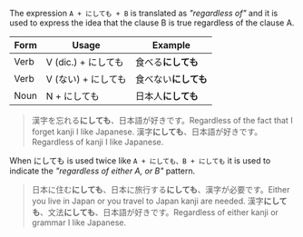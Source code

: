 The expression `A + にしても + B` is translated as *"regardless of"* and it is used to express the idea that the clause B is true regardless of the clause A.

|Form|Usage|Example|
|-|-|-|
|Verb|V (dic.) + にしても|食べる**にしても**|
|Verb|V (ない) + にしても|食べない**にしても**|
|Noun|N + にしても|日本人**にしても**|

>漢字を忘れる**にしても**、日本語が好きです。Regardless of the fact that I forget kanji I like Japanese.
>漢字**にしても**、日本語が好きです。Regardless of kanji I like Japanese.

When にしても is used twice like `A + にしても、B + にしても` it is used to indicate the *"regardless of either A, or B"* pattern.
>日本に住む**にしても**、日本に旅行する**にしても**、漢字が必要です。Either you live in Japan or you travel to Japan kanji are needed.
>漢字**にしても**、文法**にしても**、日本語が好きです。Regardless of either kanji or grammar I like Japanese.